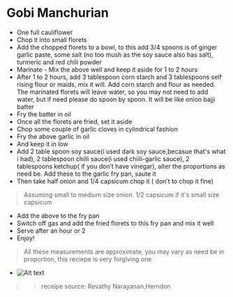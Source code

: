 # Gobi Manchurian
- One full cauliflower 
- Chop it into small florets
- Add the chopped florets to a bowl, to this add 3/4 spoons is of ginger garlic paste, some salt (no too mush as the soy sauce also has salt), turmeric and red chili powder
- Marinate - Mix the above well and keep it aside for 1 to 2 hours
- After 1 to 2 hours, add 3 tablespoon corn starch and 3 tablespoons self rising flour or maids, mix it will. Add corn starch and flour as needed.
  The marinated florets will leave water, so you may not need to add water, but if need please do spoon by spoon. It will be like onion bajji batter
- Fry the batter in oil
- Once all the florets are fried, set it aside
- Chop some couple of garlic cloves in cylindrical fashion
- Fry the above garlic in oil
- And keep it in low
- Add 2 table spoon soy sauce(i used dark soy sauce,becasue that's what i had), 2 tablespoon chilli sauce(i used chiili-garlic sauce), 2 tablespoons ketchup( if you don’t have vinegar),
  alter the proportions as need be. Add these to the garlic fry pan, saute it
- Then take half onion and 1/4 capsicum chop it ( don’t to chop it fine)
> Assuming small to medium size onion. 1/2 capsicum if it's small size capsicum
- Add the above to the fry pan
- Switch off gas and add  the fried florets to this fry pan and mix it well
- Serve after an hour or 2
- Enjoy!
> All these measurements are approximate, you may vary as need be in proportion, this reciepe is very forgiving one
- <img title="gobi manchurian" alt="Alt text" src="/images/gobi-manchuirian.png">
>> receipe source: Revathy Narayanan,Herndon
